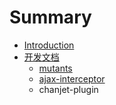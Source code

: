 # Summary

* [Introduction](README.md)
* [开发文档](kai_fa_wen_dang/kai_fa_wen_dang.md)
   * [mutants](kai_fa_wen_dang/mutants/mutants.md)
   * [ajax-interceptor](kai_fa_wen_dang/ajax-interceptor/Ajax-Interceptor.md)
   * chanjet-plugin

